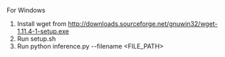 For Windows
1. Install wget from http://downloads.sourceforge.net/gnuwin32/wget-1.11.4-1-setup.exe
2. Run setup.sh
3. Run python inference.py --filename <FILE_PATH>
